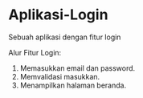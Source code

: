 # Aplikasi-Login
Sebuah aplikasi dengan fitur login


Alur Fitur Login:
1. Memasukkan email dan password.
2. Memvalidasi masukkan.
3. Menampilkan halaman beranda.
